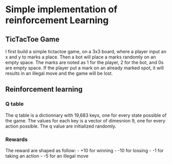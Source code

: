 # Simple implementation of reinforcement Learning

## TicTacToe Game

I first build a simple tictactoe game, on a 3x3 board, where a player input an x and y to marks a place. Then a bot will place a marks randomly
on an empty space.
The marks are noted as 1 for the player, 2 for the bot, and 0s are empty space.
If the player put a mark on an already marked spot, it will results in an illegal move and the game will be lost.

## Reinforcement learning

### Q table

The q table is a dictionnary with 19,683 keys, one for every state possible of the game.
The values for each key is a vector of dimesnion 9, one for every action possible. The q value are initialized randomly.

### Rewards

The reward are shaped as follow: - +10 for winning
                                 - -10 for lossing
                                 - -1 for taking an action
                                 - -5 for an illegal move
